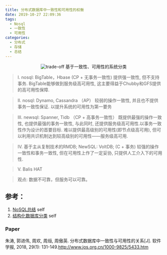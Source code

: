 ```yaml
---
title: 分布式数据库中一致性和可用性的权衡
date: 2019-10-27 22:09:36
tags:
  - Nosql
  - 一致性
  - 可用性
categories:
  - 分布式
  - 存储 
  - 总结
---
```


<p></p>
<!-- more -->

<div style="text-align: center;">
  
![trade-off](https://user-images.githubusercontent.com/5608425/67635359-14c13280-f901-11e9-93f2-50720186ad33.jpg)
基于一致性、可用性的系统分类
</div>

> I. nosql: BigTable，Hbase (CP + 无事务一致性)
  提供强一致性, 但不支持事务.
  BigTable能够做到服务级高可用性, 这主要得益于Chubby和GFS提供的高可用性保障.

> II. nosql: Dynamo, Cassandra （AP）
  较弱的操作一致性, 并且也不提供事务一致性保证. 以提升系统的可用性为第一要务

> III. newsql: Spanner, Tidb  （CP + 高事务一致性）
  既提供最强的操作一致性, 也提供最强的事务一致性, 与此同时, 还提供服务级高可用性.以事务一致性作为设计的首要目标.
  难以提供最高级别的可用性(即节点级高可用), 但可以利用共识机制达到较高级别的可用性——服务级高可用.

> Ⅳ. 基于主从复制技术的RMDB; NewSQL: VoltDB; (C + 事务)
  较强的操作一致性和事务一致性, 但在可用性上作了一定妥协, 只提供人工介入下的可用性.

> V.  Balis HAT


> 观点: 数据不可靠，但服务可以可靠。


## 参考：
1. [NoSQL总结](../../../../2018/07/19/NoSQL/) self
2. [结构化数据库分类](../../../..//2019/10/27/dbClassify/) self

### Paper
朱涛, 郭进伟, 周欢, 周烜, 周傲英. 分布式数据库中一致性与可用性的关系[J]. 软件学报, 2018, 29(1): 131-149.http://www.jos.org.cn/1000-9825/5433.htm
